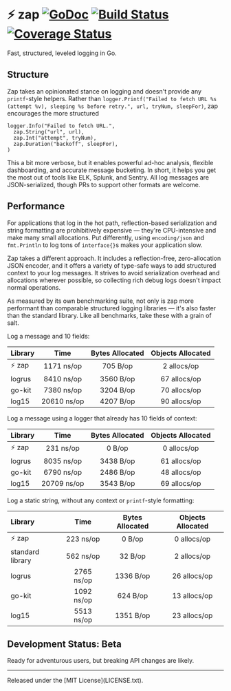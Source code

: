 # :zap: zap [![GoDoc][doc-img]][doc] [![Build Status][ci-img]][ci] [![Coverage Status][cov-img]][cov]

Fast, structured, leveled logging in Go.

## Structure

Zap takes an opinionated stance on logging and doesn't provide any
`printf`-style helpers. Rather than `logger.Printf("Failed to fetch URL %s
(attempt %v), sleeping %s before retry.", url, tryNum, sleepFor)`, zap
encourages the more structured

```
logger.Info("Failed to fetch URL.",
  zap.String("url", url),
  zap.Int("attempt", tryNum),
  zap.Duration("backoff", sleepFor),
)
```

This a bit more verbose, but it enables powerful ad-hoc analysis, flexible
dashboarding, and accurate message bucketing. In short, it helps you get the
most out of tools like ELK, Splunk, and Sentry. All log messages are
JSON-serialized, though PRs to support other formats are welcome.

## Performance

For applications that log in the hot path, reflection-based serialization and
string formatting are prohibitively expensive &mdash; they're CPU-intensive and
make many small allocations. Put differently, using `encoding/json` and
`fmt.Println` to log tons of `interface{}`s makes your application slow.

Zap takes a different approach. It includes a reflection-free, zero-allocation
JSON encoder, and it offers a variety of type-safe ways to add structured
context to your log messages. It strives to avoid serialization overhead and
allocations wherever possible, so collecting rich debug logs doesn't impact
normal operations.

As measured by its own benchmarking suite, not only is zap more performant
than comparable structured logging libraries &mdash; it's also faster than the
standard library. Like all benchmarks, take these with a grain of salt.

Log a message and 10 fields:

| Library | Time | Bytes Allocated | Objects Allocated |
| :--- | :---: | :---: | :---: |
| :zap: zap | 1171 ns/op | 705 B/op | 2 allocs/op |
| logrus | 8410 ns/op | 3560 B/op | 67 allocs/op |
| go-kit | 7380 ns/op | 3204 B/op | 70 allocs/op |
| log15 | 20610 ns/op | 4207 B/op | 90 allocs/op |

Log a message using a logger that already has 10 fields of context:

| Library | Time | Bytes Allocated | Objects Allocated |
| :--- | :---: | :---: | :---: |
| :zap: zap | 231 ns/op | 0 B/op | 0 allocs/op |
| logrus | 8035 ns/op | 3438 B/op | 61 allocs/op |
| go-kit | 6790 ns/op | 2486 B/op | 48 allocs/op |
| log15 | 20709 ns/op | 3543 B/op | 69 allocs/op |

Log a static string, without any context or `printf`-style formatting:

| Library | Time | Bytes Allocated | Objects Allocated |
| :--- | :---: | :---: | :---: |
| :zap: zap | 223 ns/op | 0 B/op | 0 allocs/op |
| standard library | 562 ns/op | 32 B/op | 2 allocs/op |
| logrus | 2765 ns/op | 1336 B/op | 26 allocs/op |
| go-kit | 1092 ns/op | 624 B/op | 13 allocs/op |
| log15 | 5513 ns/op | 1351 B/op | 23 allocs/op |

## Development Status: Beta
Ready for adventurous users, but breaking API changes are likely.

<hr>
Released under the [MIT License](LICENSE.txt).

[doc-img]: https://godoc.org/github.com/uber-common/zap?status.svg
[doc]: https://godoc.org/github.com/uber-common/zap
[ci-img]: https://travis-ci.org/uber-common/zap.svg?branch=master
[ci]: https://travis-ci.org/uber-common/zap
[cov-img]: https://coveralls.io/repos/github/uber-common/zap/badge.svg?branch=master
[cov]: https://coveralls.io/github/uber-common/zap?branch=master

